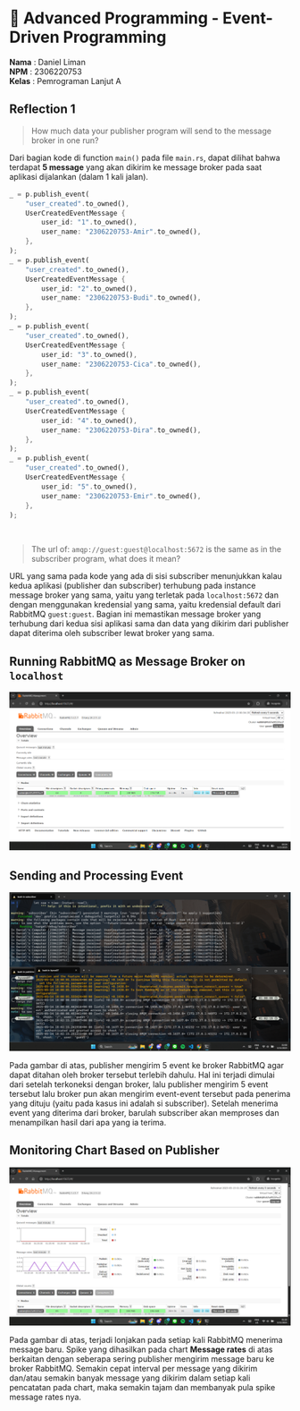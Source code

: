 # 🦀 Advanced Programming - Event-Driven Programming

**Nama**  : Daniel Liman <br>
**NPM**   : 2306220753 <br>
**Kelas** : Pemrograman Lanjut A


## Reflection 1

>  How much data your publisher program will send to the message broker in one run?

Dari bagian kode di function `main()` pada file `main.rs`, dapat dilihat bahwa terdapat **5 message** yang akan dikirim ke message broker pada saat aplikasi dijalankan (dalam 1 kali jalan).

```rust
_ = p.publish_event(
    "user_created".to_owned(),
    UserCreatedEventMessage {
        user_id: "1".to_owned(),
        user_name: "2306220753-Amir".to_owned(),
    },
);
_ = p.publish_event(
    "user_created".to_owned(),
    UserCreatedEventMessage {
        user_id: "2".to_owned(),
        user_name: "2306220753-Budi".to_owned(),
    },
);
_ = p.publish_event(
    "user_created".to_owned(),
    UserCreatedEventMessage {
        user_id: "3".to_owned(),
        user_name: "2306220753-Cica".to_owned(),
    },
);
_ = p.publish_event(
    "user_created".to_owned(),
    UserCreatedEventMessage {
        user_id: "4".to_owned(),
        user_name: "2306220753-Dira".to_owned(),
    },
);
_ = p.publish_event(
    "user_created".to_owned(),
    UserCreatedEventMessage {
        user_id: "5".to_owned(),
        user_name: "2306220753-Emir".to_owned(),
    },
);
```

<br>

> The url of: `amqp://guest:guest@localhost:5672` is the same as in the subscriber program, what does it mean?

URL yang sama pada kode yang ada di sisi subscriber menunjukkan kalau kedua aplikasi (publisher dan subscriber) terhubung pada instance message broker yang sama, yaitu yang terletak pada `localhost:5672` dan dengan menggunakan kredensial yang sama, yaitu kredensial default dari RabbitMQ `guest:guest`. Bagian ini memastikan message broker yang terhubung dari kedua sisi aplikasi sama dan data yang dikirim dari publisher dapat diterima oleh subscriber lewat broker yang sama.

## Running RabbitMQ as Message Broker on `localhost`

<picture>
    <img src="img/rabbitmq.png">
</picture>

## Sending and Processing Event

<picture>
    <img src="img/events.png">
</picture>

Pada gambar di atas, publisher mengirim 5 event ke broker RabbitMQ agar dapat ditahan oleh broker tersebut terlebih dahulu. Hal ini terjadi dimulai dari setelah terkoneksi dengan broker, lalu publisher mengirim 5 event tersebut lalu broker pun akan mengirim event-event tersebut pada penerima yang dituju (yaitu pada kasus ini adalah si subscriber). Setelah menerima event yang diterima dari broker, barulah subscriber akan memproses dan menampilkan hasil dari apa yang ia terima.

## Monitoring Chart Based on Publisher

<picture>
    <img src="img/chart.png">
</picture>

Pada gambar di atas, terjadi lonjakan pada setiap kali RabbitMQ menerima message baru. Spike yang dihasilkan pada chart **Message rates** di atas berkaitan dengan seberapa sering publisher mengirim message baru ke broker RabbitMQ. Semakin cepat interval per message yang dikirim dan/atau semakin banyak message yang dikirim dalam setiap kali pencatatan pada chart, maka semakin tajam dan membanyak pula spike message rates nya.